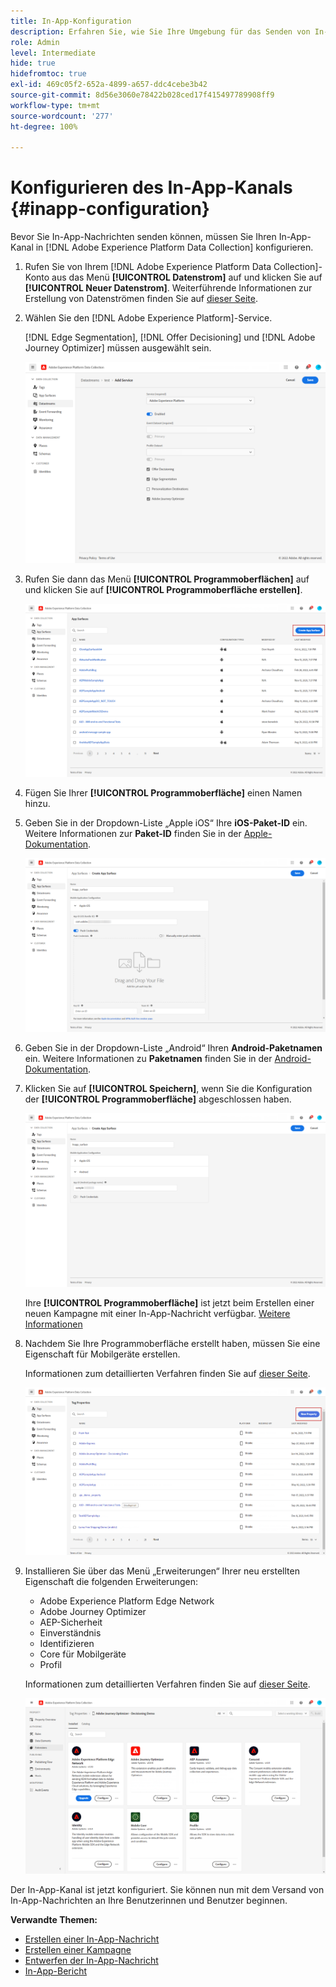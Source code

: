 ```yaml
---
title: In-App-Konfiguration
description: Erfahren Sie, wie Sie Ihre Umgebung für das Senden von In-App-Nachrichten mit Journey Optimizer konfigurieren können
role: Admin
level: Intermediate
hide: true
hidefromtoc: true
exl-id: 469c05f2-652a-4899-a657-ddc4cebe3b42
source-git-commit: 8d56e3060e78422b028ced17f415497789908ff9
workflow-type: tm+mt
source-wordcount: '277'
ht-degree: 100%

---
```


# Konfigurieren des In-App-Kanals {#inapp-configuration}

Bevor Sie In-App-Nachrichten senden können, müssen Sie Ihren In-App-Kanal in [!DNL Adobe Experience Platform Data Collection] konfigurieren.

1. Rufen Sie von Ihrem [!DNL Adobe Experience Platform Data Collection]-Konto aus das Menü **[!UICONTROL Datenstrom]** auf und klicken Sie auf **[!UICONTROL Neuer Datenstrom]**. Weiterführende Informationen zur Erstellung von Datenströmen finden Sie auf [dieser Seite](https://aep-sdks.gitbook.io/docs/getting-started/configure-datastreams).

1. Wählen Sie den [!DNL Adobe Experience Platform]-Service.

   [!DNL Edge Segmentation], [!DNL Offer Decisioning] und [!DNL Adobe Journey Optimizer] müssen ausgewählt sein.

   ![](assets/inapp_config_6.png)

1. Rufen Sie dann das Menü **[!UICONTROL Programmoberflächen]** auf und klicken Sie auf **[!UICONTROL Programmoberfläche erstellen]**.

   ![](assets/inapp_config_1.png)

1. Fügen Sie Ihrer **[!UICONTROL Programmoberfläche]** einen Namen hinzu.

1. Geben Sie in der Dropdown-Liste „Apple iOS“ Ihre **iOS-Paket-ID** ein. Weitere Informationen zur **Paket-ID** finden Sie in der [Apple-Dokumentation](https://developer.apple.com/documentation/appstoreconnectapi/bundle_ids).

   ![](assets/inapp_config_2.png)

1. Geben Sie in der Dropdown-Liste „Android“ Ihren **Android-Paketnamen** ein. Weitere Informationen zu **Paketnamen** finden Sie in der [Android-Dokumentation](https://support.google.com/admob/answer/9972781?hl=en#:~:text=The%20package%20name%20of%20an,supported%20third%2Dparty%20Android%20stores).

1. Klicken Sie auf **[!UICONTROL Speichern]**, wenn Sie die Konfiguration der **[!UICONTROL Programmoberfläche]** abgeschlossen haben.

   ![](assets/inapp_config_3.png)

   Ihre **[!UICONTROL Programmoberfläche]** ist jetzt beim Erstellen einer neuen Kampagne mit einer In-App-Nachricht verfügbar. [Weitere Informationen](create-in-app.md)

1. Nachdem Sie Ihre Programmoberfläche erstellt haben, müssen Sie eine Eigenschaft für Mobilgeräte erstellen.

   Informationen zum detaillierten Verfahren finden Sie auf [dieser Seite](https://experienceleague.adobe.com/docs/experience-platform/tags/admin/companies-and-properties.html?lang=de#for-mobile).

   ![](assets/inapp_config_4.png)

1. Installieren Sie über das Menü „Erweiterungen“ Ihrer neu erstellten Eigenschaft die folgenden Erweiterungen:

   * Adobe Experience Platform Edge Network
   * Adobe Journey Optimizer
   * AEP-Sicherheit
   * Einverständnis
   * Identifizieren
   * Core für Mobilgeräte
   * Profil

   Informationen zum detaillierten Verfahren finden Sie auf [dieser Seite](https://experienceleague.adobe.com/docs/experience-platform/tags/ui/extensions/overview.html?lang=de#add-a-new-extension).

   ![](assets/inapp_config_5.png)

Der In-App-Kanal ist jetzt konfiguriert. Sie können nun mit dem Versand von In-App-Nachrichten an Ihre Benutzerinnen und Benutzer beginnen.

**Verwandte Themen:**

* [Erstellen einer In-App-Nachricht](create-in-app.md)
* [Erstellen einer Kampagne](../campaigns/create-campaign.md)
* [Entwerfen der In-App-Nachricht](design-in-app.md)
* [In-App-Bericht](inapp-report.md)
